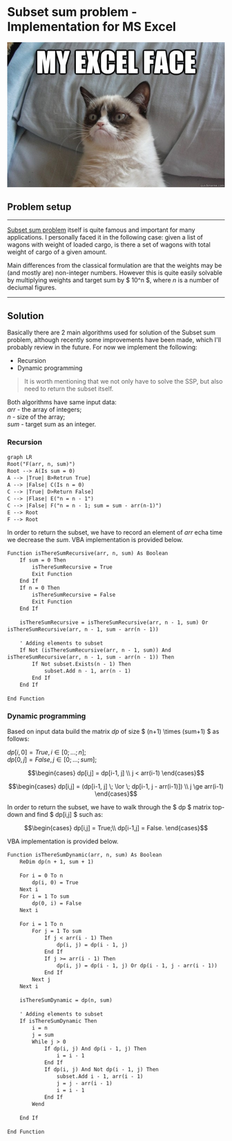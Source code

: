 # Subset sum problem - Implementation for MS Excel
![Excel meme](/assets/img/Excel_meme.jpg)
## Problem setup
---
[Subset sum problem](https://en.wikipedia.org/wiki/Subset_sum_problem) itself is quite famous and important for many applications. I personally faced it in the following case: given a list of wagons with weight of loaded cargo, is there a set of wagons with total weight of cargo of a given amount. 

Main differences from the classical formulation are that the weights may be (and mostly are) non-integer numbers. However this is quite easily solvable by multiplying weights and target sum by $ 10^n $, where *n* is a number of deciumal figures. 

---

## Solution

Basically there are 2 main algorithms used for solution of the Subset sum problem, although recently some improvements have been made, which I'll probably review in the future. For now we implement the following:
* Recursion
* Dynamic programming
>It is worth mentioning that we not only have to solve the SSP, but also need to return the subset itself. 

Both algorithms have same input data:   
$arr$ - the array of integers;  
$n$ - size of the array;  
$sum$ - target sum as an integer.

### Recursion 

```mermaid
graph LR
Root("F(arr, n, sum)")
Root --> A(Is sum = 0)
A --> |True| B>Retrun True]
A --> |False| C(Is n = 0)
C --> |True| D>Return False]
C --> |Flase| E("n = n - 1")
C --> |False| F("n = n - 1; sum = sum - arr(n-1)")
E --> Root
F --> Root

```
In order to return the subset, we have to record an element of $arr$ echa time we decrease the $sum$. VBA implementation is provided below.

```VB
Function isThereSumRecursive(arr, n, sum) As Boolean
    If sum = 0 Then
        isThereSumRecursive = True
        Exit Function
    End If
    If n = 0 Then
        isThereSumRecursive = False
        Exit Function
    End If
    
    isThereSumRecursive = isThereSumRecursive(arr, n - 1, sum) Or isThereSumRecursive(arr, n - 1, sum - arr(n - 1))
    
    ' Adding elements to subset
    If Not (isThereSumRecursive(arr, n - 1, sum)) And isThereSumRecursive(arr, n - 1, sum - arr(n - 1)) Then
        If Not subset.Exists(n - 1) Then
            subset.Add n - 1, arr(n - 1)
        End If
    End If
       
End Function
```

### Dynamic programming

Based on input data build the matrix $dp$ of size $ (n+1) \times (sum+1) $ as follows: 
 
$dp[i, 0] = True, i \in [0;...; n];$ <br>
$dp[0, j] = False, j \in [0; ...; sum];$  <br>

$$\begin{cases} 
dp[i,j] = dp[i-1, j] \\
j < arr(i-1)
\end{cases}$$

$$\begin{cases} 
dp[i,j] = (dp[i-1, j] \; \lor \; dp[i-1, j - arr(i-1)]) \\
j \ge arr(i-1)
\end{cases}$$

In order to return the subset, we have to walk through the $ dp $ matrix top-down and find $ dp[i,j] $ such as:  

$$\begin{cases} 
    dp[i,j] = True;\\
    dp[i-1,j] = False.
\end{cases}$$

VBA implementation is provided below.

```VB
Function isThereSumDynamic(arr, n, sum) As Boolean
    ReDim dp(n + 1, sum + 1)
    
    For i = 0 To n
        dp(i, 0) = True
    Next i
    For i = 1 To sum
        dp(0, i) = False
    Next i
    
    For i = 1 To n
        For j = 1 To sum
            If j < arr(i - 1) Then
                dp(i, j) = dp(i - 1, j)
            End If
            If j >= arr(i - 1) Then
                dp(i, j) = dp(i - 1, j) Or dp(i - 1, j - arr(i - 1))
            End If
        Next j
    Next i
    
    isThereSumDynamic = dp(n, sum)
    
    ' Adding elements to subset
    If isThereSumDynamic Then
        i = n
        j = sum
        While j > 0
            If dp(i, j) And dp(i - 1, j) Then
                i = i - 1
            End If
            If dp(i, j) And Not dp(i - 1, j) Then
                subset.Add i - 1, arr(i - 1)
                j = j - arr(i - 1)
                i = i - 1
            End If
        Wend
        
    End If
    
End Function
```
